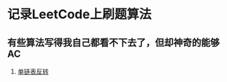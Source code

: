 # 记录LeetCode上刷题算法
## 有些算法写得我自己都看不下去了，但却神奇的能够AC
1. [单链表反转](https://github.com/suyuanhxx/leetcode/blob/master/src/test/LinkTest.java)
